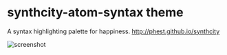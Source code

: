 # synthcity-atom-syntax theme

A syntax highlighting palette for happiness.
http://phest.github.io/synthcity

![screenshot](http://phest.github.io/synthcity/objc.png)
